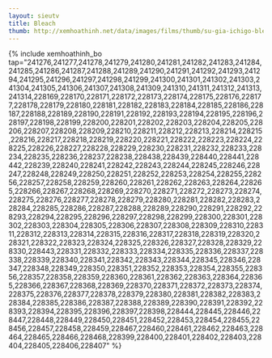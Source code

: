 ```yaml
---
layout: sieutv
title: Bleach
thumb: http://xemhoathinh.net/data/images/films/thumb/su-gia-ichigo-bleach-2001.jpg
---
```

{% include xemhoathinh_bo tap="241276,241277,241278,241279,241280,241281,241282,241283,241284,241285,241286,241287,241288,241289,241290,241291,241292,241293,241294,241295,241296,241297,241298,241299,241300,241301,241302,241303,241304,241305,241306,241307,241308,241309,241310,241311,241312,241313,241314,228169,228170,228171,228172,228173,228174,228175,228176,228177,228178,228179,228180,228181,228182,228183,228184,228185,228186,228187,228188,228189,228190,228191,228192,228193,228194,228195,228196,228197,228198,228199,228200,228201,228202,228203,228204,228205,228206,228207,228208,228209,228210,228211,228212,228213,228214,228215,228216,228217,228218,228219,228220,228221,228222,228223,228224,228225,228226,228227,228228,228229,228230,228231,228232,228233,228234,228235,228236,228237,228238,228438,228439,228440,228441,228442,228239,228240,228241,228242,228243,228244,228245,228246,228247,228248,228249,228250,228251,228252,228253,228254,228255,228256,228257,228258,228259,228260,228261,228262,228263,228264,228265,228266,228267,228268,228269,228270,228271,228272,228273,228274,228275,228276,228277,228278,228279,228280,228281,228282,228283,228284,228285,228286,228287,228288,228289,228290,228291,228292,228293,228294,228295,228296,228297,228298,228299,228300,228301,228302,228303,228304,228305,228306,228307,228308,228309,228310,228311,228312,228313,228314,228315,228316,228317,228318,228319,228320,228321,228322,228323,228324,228325,228326,228327,228328,228329,228330,228443,228331,228332,228333,228334,228335,228336,228337,228338,228339,228340,228341,228342,228343,228344,228345,228346,228347,228348,228349,228350,228351,228352,228353,228354,228355,228356,228357,228358,228359,228360,228361,228362,228363,228364,228365,228366,228367,228368,228369,228370,228371,228372,228373,228374,228375,228376,228377,228378,228379,228380,228381,228382,228383,228384,228385,228386,228387,228388,228389,228390,228391,228392,228393,228394,228395,228396,228397,228398,228444,228445,228446,228447,228448,228449,228450,228451,228452,228453,228454,228455,228456,228457,228458,228459,228467,228460,228461,228462,228463,228464,228465,228466,228468,228399,228400,228401,228402,228403,228404,228405,228406,228407" %} 

